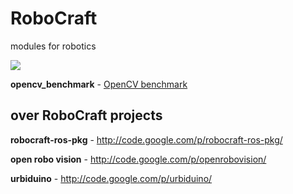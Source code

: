 # RoboCraft #
modules for robotics

[![](http://robocraft.ru/rc128.png)](http://robocraft.ru)

**opencv\_benchmark** - [OpenCV benchmark](http://robocraft.ru/blog/computervision/708.html)

## over RoboCraft projects ##
**robocraft-ros-pkg** - http://code.google.com/p/robocraft-ros-pkg/

**open robo vision** - http://code.google.com/p/openrobovision/

**urbiduino** - http://code.google.com/p/urbiduino/
